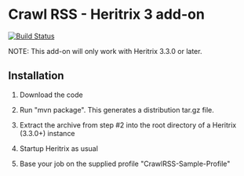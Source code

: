 Crawl RSS - Heritrix 3 add-on
=============================

[![Build Status](https://travis-ci.org/Landsbokasafn/crawlrss.png?branch=master)](https://travis-ci.org/Landsbokasafn/crawlrss/)

NOTE: This add-on will only work with Heritrix 3.3.0 or later.

Installation
------------

1. Download the code

2. Run "mvn package". This generates a distribution tar.gz file.

3. Extract the archive from step #2 into the root directory of a Heritrix (3.3.0+) instance

4. Startup Heritrix as usual 

5. Base your job on the supplied profile "CrawlRSS-Sample-Profile"


